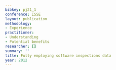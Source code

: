 ```yaml
---
bibkey: pj21_1
conference: ISSE
layout: publication
methodology:
- Experience
practitioner:
- Understanding
- Potential benefits
researcher: []
summary: ''
title: Fully employing software inspections data
year: 2012
---
```

